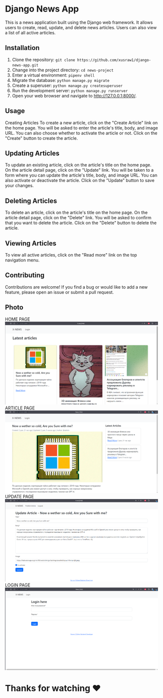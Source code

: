 # Django News App

This is a news application built using the Django web framework. It allows users to create, read, update, and delete
news articles. Users can also view a list of all active articles.

## Installation

1. Clone the repository: `git clone https://github.com/xusraw1/django-news-app.git`
2. Change into the project directory: `cd news-project`
3. Enter a virtual environment: `pipenv shell`
4. Migrate the database: `python manage.py migrate`
5. Create a superuser: `python manage.py createsuperuser`
6. Run the development server: `python manage.py runserver`
7. Open your web browser and navigate to http://127.0.0.1:8000/.

## Usage
Creating Articles
To create a new article, click on the "Create Article" link on the home page. You will be asked to enter the article's title, body, and image URL. You can also choose whether to activate the article or not. Click on the "Create" button to create the article.

## Updating Articles
To update an existing article, click on the article's title on the home page. On the article detail page, click on the "Update" link. You will be taken to a form where you can update the article's title, body, and image URL. You can also activate or deactivate the article. Click on the "Update" button to save your changes.

## Deleting Articles
To delete an article, click on the article's title on the home page. On the article detail page, click on the "Delete" link. You will be asked to confirm that you want to delete the article. Click on the "Delete" button to delete the article.

## Viewing Articles
To view all active articles, click on the "Read more" link on the top navigation menu.

## Contributing
Contributions are welcome! If you find a bug or would like to add a new feature, please open an issue or submit a pull request.


## Photo
HOME PAGE
![](app-photos/home.png "Django News App screenshot")
ARTICLE PAGE 
![](app-photos/article.png "Django News App screenshot")
UPDATE PAGE
![](app-photos/update.png "Django News App screenshot")
LOGIN PAGE
![](app-photos/login.png "Django News App screenshot")


# Thanks for watching ❤️